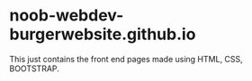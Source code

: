 # noob-webdev-burgerwebsite.github.io
This just contains the front end pages made using HTML, CSS, BOOTSTRAP.
